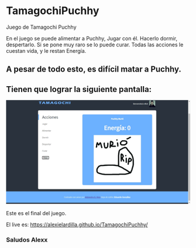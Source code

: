 # TamagochiPuchhy
Juego de Tamagochi Puchhy

En el juego se puede alimentar a Puchhy, Jugar con él. Hacerlo dormir, despertarlo. Si se pone muy raro se lo puede curar. 
Todas las acciones le cuestan vida, y le restan Energía. 

## A pesar de todo esto, es difícil matar a Puchhy.

## Tienen que lograr la siguiente pantalla:

![imagen de juego](tamagochi.jpg)

Este es el final del juego.

El live es: https://alexielardilla.github.io/TamagochiPuchhy/

### Saludos Alexx
